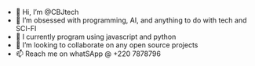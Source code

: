 - 👋 Hi, I’m @CBJtech
- 👀 I’m obsessed with programming, AI, and anything to do with tech and SCI-FI
- 🌱 I currently program using javascript and python
- 💞️ I’m looking to collaborate on any open source projects
- 📫 Reach me on whatSApp @ +220 7878796

<!---
CBJtech/CBJtech is a ✨ special ✨ repository because its `README.md` (this file) appears on your GitHub profile.
You can click the Preview link to take a look at your changes.
--->
